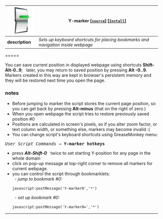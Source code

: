 ﻿![pic](../res/ymark.png) | **Y-marker** **[[`source`]](../src/Y-marker.user.js)** **[[`Install`]](/../../raw/master/src/Y-marker.user.js  "You must have GreaseMonkey installed")** 
--- |-----  
**description** | <i>Sets up keyboard shortcuts for placing bookmarks and navigation inside webpage</i>

=====

You can save current position in displayed webpage using shortcuts  **Shift-Alt-0‥9**; &nbsp; later, you may return to saved position by pressing **Alt -0‥9**. &nbsp;  Markers created in this way are kept in browser's persistent memory and they will be restored next time you open the page.

### notes

* Before jumping to marker the script stores the current page position, so you can get back by pressing **Alt-minus** (that on the right of zero.)
* When you open webpage the script tries to restore previously saved position #0
* Positions are calculated in screen's pixels, so if you alter zoom factor, or text column width, or something else, markers may become invalid :( 
* You can change script's keyboard shortcuts using GreaseMonkey menu:
<pre><em>User Script Commands</em> → <b>Y-marker hotkeys</b></pre>
* press <b><em>Alt-Shift-0</em></b> &nbsp; twice to set starting Y-position for any page in the whole domain
* click on pop-up message at top-right corner to remove all markers for current webpage. <br>
* you can control the script through bookmarklets: <br> &nbsp; - *jump to bookmark #0:* <pre><code>javascript:postMessage('Y-marker0','\*')</code></pre> &nbsp; - *set up  bookmark #0:* <pre><code>javascript:postMessage('Y-marker0=','\*')</code></pre> 

******

